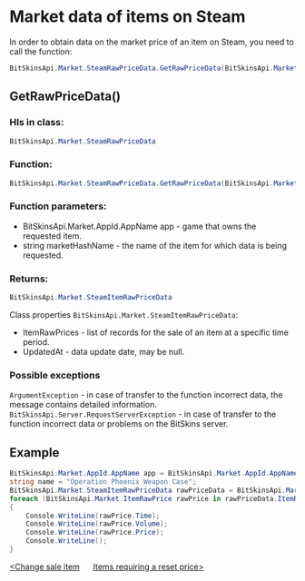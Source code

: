 ﻿# Market data of items on Steam

In order to obtain data on the market price of an item on Steam, you need to call the function:

```csharp
BitSkinsApi.Market.SteamRawPriceData.GetRawPriceData(BitSkinsApi.Market.AppId.AppName app, string marketHashName);
```

## GetRawPriceData()

### НIs in class:

```csharp
BitSkinsApi.Market.SteamRawPriceData
```

### Function:

```csharp
BitSkinsApi.Market.SteamRawPriceData.GetRawPriceData(BitSkinsApi.Market.AppId.AppName app, string marketHashName);
```

### Function parameters:

* BitSkinsApi.Market.AppId.AppName app - game that owns the requested item.
* string marketHashName - the name of the item for which data is being requested.

### Returns:

```csharp
BitSkinsApi.Market.SteamItemRawPriceData
```

Class properties ```BitSkinsApi.Market.SteamItemRawPriceData```:
* ItemRawPrices - list of records for the sale of an item at a specific time period.
* UpdatedAt - data update date, may be null.

### Possible exceptions
```ArgumentException``` - in case of transfer to the function incorrect data, the message contains detailed information.
\
```BitSkinsApi.Server.RequestServerException``` - in case of transfer to the function incorrect data or problems on the BitSkins server.

## Example

```csharp
BitSkinsApi.Market.AppId.AppName app = BitSkinsApi.Market.AppId.AppName.CounterStrikGlobalOffensive;
string name = "Operation Phoenix Weapon Case";
BitSkinsApi.Market.SteamItemRawPriceData rawPriceData = BitSkinsApi.Market.SteamRawPriceData.GetRawPriceData(app, name);
foreach (BitSkinsApi.Market.ItemRawPrice rawPrice in rawPriceData.ItemRawPrices)
{
    Console.WriteLine(rawPrice.Time);
    Console.WriteLine(rawPrice.Volume);
    Console.WriteLine(rawPrice.Price);
    Console.WriteLine();
}
```

[<Change sale item](https://github.com/Captious99/BitSkinsApi/blob/master/docs/eng/market/modify_sale.md) &nbsp;&nbsp;&nbsp;&nbsp; [Items requiring a reset price>](https://github.com/Captious99/BitSkinsApi/blob/master/docs/eng/market/reset_price_items.md)